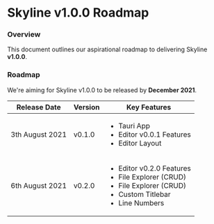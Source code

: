 # Skyline v1.0.0 Roadmap

### **Overview**

This document outlines our aspirational roadmap to delivering Skyline **v1.0.0**.

### **Roadmap**

We're aiming for Skyline v1.0.0 to be released by **December 2021**.

| Release Date    | Version | Key Features                                                                                                                                    |
| --------------- | ------- | ----------------------------------------------------------------------------------------------------------------------------------------------- |
| 3th August 2021 | v0.1.0  | <ul><li>Tauri App</li><li>Editor v0.0.1 Features</li><li>Editor Layout</li></ul>                                                                |
| 6th August 2021 | v0.2.0  | <ul><li>Editor v0.2.0 Features</li><li>File Explorer (CRUD)</li><li>File Explorer (CRUD)</li><li>Custom Titlebar</li><li>Line Numbers</li></ul> |
